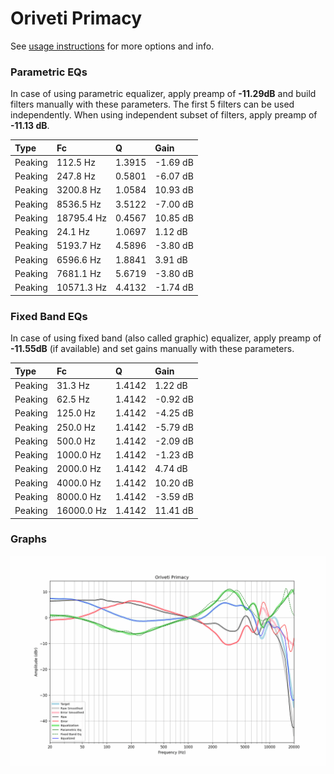 # Oriveti Primacy
See [usage instructions](https://github.com/jaakkopasanen/AutoEq#usage) for more options and info.

### Parametric EQs
In case of using parametric equalizer, apply preamp of **-11.29dB** and build filters manually
with these parameters. The first 5 filters can be used independently.
When using independent subset of filters, apply preamp of **-11.13 dB**.

| Type    | Fc         |      Q | Gain     |
|:--------|:-----------|:-------|:---------|
| Peaking | 112.5 Hz   | 1.3915 | -1.69 dB |
| Peaking | 247.8 Hz   | 0.5801 | -6.07 dB |
| Peaking | 3200.8 Hz  | 1.0584 | 10.93 dB |
| Peaking | 8536.5 Hz  | 3.5122 | -7.00 dB |
| Peaking | 18795.4 Hz | 0.4567 | 10.85 dB |
| Peaking | 24.1 Hz    | 1.0697 | 1.12 dB  |
| Peaking | 5193.7 Hz  | 4.5896 | -3.80 dB |
| Peaking | 6596.6 Hz  | 1.8841 | 3.91 dB  |
| Peaking | 7681.1 Hz  | 5.6719 | -3.80 dB |
| Peaking | 10571.3 Hz | 4.4132 | -1.74 dB |

### Fixed Band EQs
In case of using fixed band (also called graphic) equalizer, apply preamp of **-11.55dB**
(if available) and set gains manually with these parameters.

| Type    | Fc         |      Q | Gain     |
|:--------|:-----------|:-------|:---------|
| Peaking | 31.3 Hz    | 1.4142 | 1.22 dB  |
| Peaking | 62.5 Hz    | 1.4142 | -0.92 dB |
| Peaking | 125.0 Hz   | 1.4142 | -4.25 dB |
| Peaking | 250.0 Hz   | 1.4142 | -5.79 dB |
| Peaking | 500.0 Hz   | 1.4142 | -2.09 dB |
| Peaking | 1000.0 Hz  | 1.4142 | -1.23 dB |
| Peaking | 2000.0 Hz  | 1.4142 | 4.74 dB  |
| Peaking | 4000.0 Hz  | 1.4142 | 10.20 dB |
| Peaking | 8000.0 Hz  | 1.4142 | -3.59 dB |
| Peaking | 16000.0 Hz | 1.4142 | 11.41 dB |

### Graphs
![](./Oriveti%20Primacy.png)